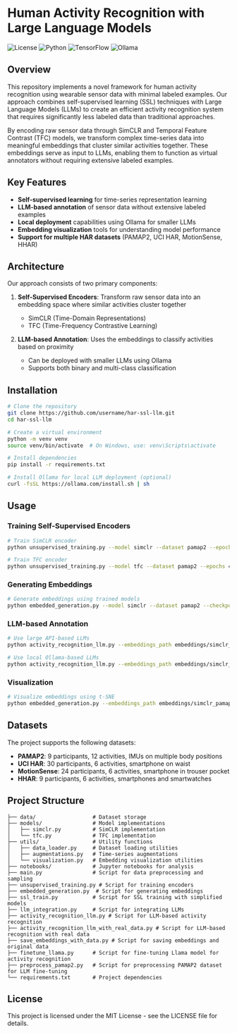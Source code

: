 # Human Activity Recognition with Large Language Models

![License](https://img.shields.io/badge/license-MIT-blue.svg)
![Python](https://img.shields.io/badge/python-3.8%2B-blue)
![TensorFlow](https://img.shields.io/badge/tensorflow-2.8%2B-orange)
![Ollama](https://img.shields.io/badge/ollama-0.1.0-green)

## Overview

This repository implements a novel framework for human activity recognition using wearable sensor data with minimal labeled examples. Our approach combines self-supervised learning (SSL) techniques with Large Language Models (LLMs) to create an efficient activity recognition system that requires significantly less labeled data than traditional approaches.

By encoding raw sensor data through SimCLR and Temporal Feature Contrast (TFC) models, we transform complex time-series data into meaningful embeddings that cluster similar activities together. These embeddings serve as input to LLMs, enabling them to function as virtual annotators without requiring extensive labeled examples.

## Key Features

- **Self-supervised learning** for time-series representation learning
- **LLM-based annotation** of sensor data without extensive labeled examples
- **Local deployment** capabilities using Ollama for smaller LLMs
- **Embedding visualization** tools for understanding model performance
- **Support for multiple HAR datasets** (PAMAP2, UCI HAR, MotionSense, HHAR)

## Architecture

Our approach consists of two primary components:

1. **Self-Supervised Encoders**: Transform raw sensor data into an embedding space where similar activities cluster together
   - SimCLR (Time-Domain Representations)
   - TFC (Time-Frequency Contrastive Learning)

2. **LLM-based Annotation**: Uses the embeddings to classify activities based on proximity
   - Can be deployed with smaller LLMs using Ollama
   - Supports both binary and multi-class classification

## Installation

```bash
# Clone the repository
git clone https://github.com/username/har-ssl-llm.git
cd har-ssl-llm

# Create a virtual environment
python -m venv venv
source venv/bin/activate  # On Windows, use: venv\Scripts\activate

# Install dependencies
pip install -r requirements.txt

# Install Ollama for local LLM deployment (optional)
curl -fsSL https://ollama.com/install.sh | sh
```

## Usage

### Training Self-Supervised Encoders

```bash
# Train SimCLR encoder
python unsupervised_training.py --model simclr --dataset pamap2 --epochs 200

# Train TFC encoder
python unsupervised_training.py --model tfc --dataset pamap2 --epochs 40
```

### Generating Embeddings

```bash
# Generate embeddings using trained models
python embedded_generation.py --model simclr --dataset pamap2 --checkpoint_path checkpoints/simclr_pamap2.pt
```

### LLM-based Annotation

```bash
# Use large API-based LLMs
python activity_recognition_llm.py --embeddings_path embeddings/simclr_pamap2.npy --model gpt4

# Use local Ollama-based LLMs
python activity_recognition_llm.py --embeddings_path embeddings/simclr_pamap2.npy --model ollama --ollama_model llama2
```

### Visualization

```bash
# Visualize embeddings using t-SNE
python embedded_generation.py --embeddings_path embeddings/simclr_pamap2.npy --method tsne
```

## Datasets

The project supports the following datasets:

- **PAMAP2**: 9 participants, 12 activities, IMUs on multiple body positions
- **UCI HAR**: 30 participants, 6 activities, smartphone on waist
- **MotionSense**: 24 participants, 6 activities, smartphone in trouser pocket
- **HHAR**: 9 participants, 6 activities, smartphones and smartwatches

## Project Structure

```
├── data/                  # Dataset storage
├── models/                # Model implementations
│   ├── simclr.py          # SimCLR implementation
│   └── tfc.py             # TFC implementation
├── utils/                 # Utility functions
│   ├── data_loader.py     # Dataset loading utilities
│   ├── augmentations.py   # Time-series augmentations
│   └── visualization.py   # Embedding visualization utilities
├── notebooks/             # Jupyter notebooks for analysis
├── main.py                # Script for data preprocessing and sampling
├── unsupervised_training.py # Script for training encoders
├── embedded_generation.py  # Script for generating embeddings
├── ssl_train.py           # Script for SSL training with simplified models
├── llm_integration.py     # Script for integrating LLMs
├── activity_recognition_llm.py # Script for LLM-based activity recognition
├── activity_recognition_llm_with_real_data.py # Script for LLM-based recognition with real data
├── save_embeddings_with_data.py # Script for saving embeddings and original data
├── finetune_llama.py      # Script for fine-tuning Llama model for activity recognition
├── preprocess_pamap2.py   # Script for preprocessing PAMAP2 dataset for LLM fine-tuning
└── requirements.txt       # Project dependencies
```

## License

This project is licensed under the MIT License - see the LICENSE file for details.
